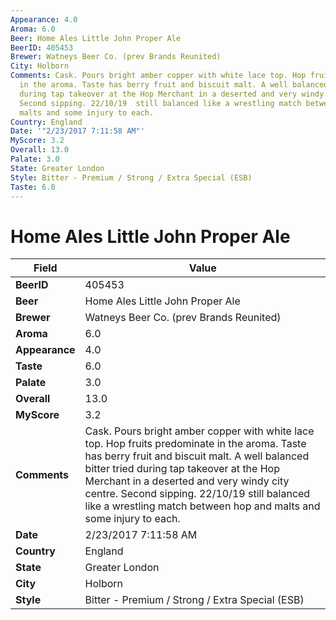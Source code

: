 ```yaml
---
Appearance: 4.0
Aroma: 6.0
Beer: Home Ales Little John Proper Ale
BeerID: 405453
Brewer: Watneys Beer Co. (prev Brands Reunited)
City: Holborn
Comments: Cask. Pours bright amber copper with white lace top. Hop fruits predominate
  in the aroma. Taste has berry fruit and biscuit malt. A well balanced bitter tried
  during tap takeover at the Hop Merchant in a deserted and very windy city centre.
  Second sipping. 22/10/19  still balanced like a wrestling match between hop and
  malts and some injury to each.
Country: England
Date: '"2/23/2017 7:11:58 AM"'
MyScore: 3.2
Overall: 13.0
Palate: 3.0
State: Greater London
Style: Bitter - Premium / Strong / Extra Special (ESB)
Taste: 6.0
---
```


# Home Ales Little John Proper Ale

| Field         | Value |
|---------------|-------|
| **BeerID** | 405453 |
| **Beer** | Home Ales Little John Proper Ale |
| **Brewer** | Watneys Beer Co. (prev Brands Reunited) |
| **Aroma** | 6.0 |
| **Appearance** | 4.0 |
| **Taste** | 6.0 |
| **Palate** | 3.0 |
| **Overall** | 13.0 |
| **MyScore** | 3.2 |
| **Comments** | Cask. Pours bright amber copper with white lace top. Hop fruits predominate in the aroma. Taste has berry fruit and biscuit malt. A well balanced bitter tried during tap takeover at the Hop Merchant in a deserted and very windy city centre. Second sipping. 22/10/19  still balanced like a wrestling match between hop and malts and some injury to each. |
| **Date** | 2/23/2017 7:11:58 AM |
| **Country** | England |
| **State** | Greater London |
| **City** | Holborn |
| **Style** | Bitter - Premium / Strong / Extra Special (ESB) |
